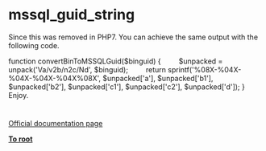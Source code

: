 # mssql_guid_string





Since this was removed in PHP7. You can achieve the same output with the following code. 

function convertBinToMSSQLGuid($binguid)
{
&#xA0; &#xA0; &#xA0; &#xA0; $unpacked = unpack(&apos;Va/v2b/n2c/Nd&apos;, $binguid);
&#xA0; &#xA0; &#xA0; &#xA0; return sprintf(&apos;%08X-%04X-%04X-%04X-%04X%08X&apos;, $unpacked[&apos;a&apos;], $unpacked[&apos;b1&apos;], $unpacked[&apos;b2&apos;], $unpacked[&apos;c1&apos;], $unpacked[&apos;c2&apos;], $unpacked[&apos;d&apos;]);
}
Enjoy.

  

#

[Official documentation page](https://www.php.net/manual/en/function.mssql-guid-string.php)

**[To root](/README.md)**